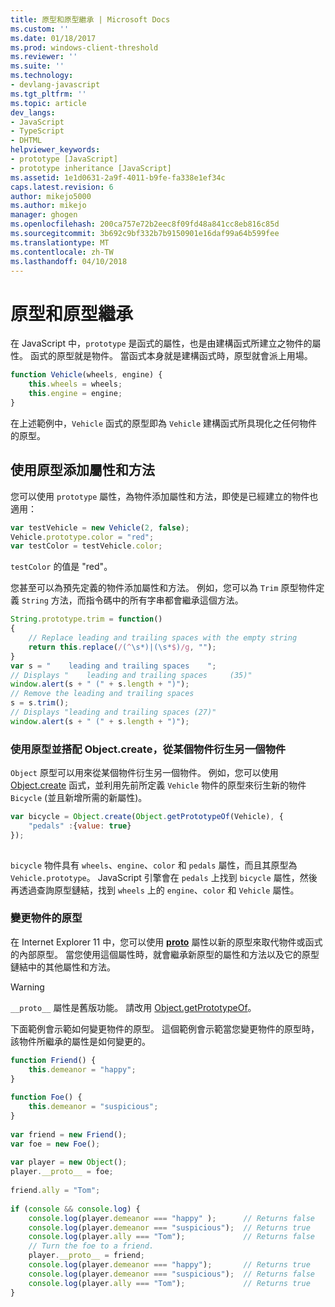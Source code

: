 ```yaml
---
title: 原型和原型繼承 | Microsoft Docs
ms.custom: ''
ms.date: 01/18/2017
ms.prod: windows-client-threshold
ms.reviewer: ''
ms.suite: ''
ms.technology:
- devlang-javascript
ms.tgt_pltfrm: ''
ms.topic: article
dev_langs:
- JavaScript
- TypeScript
- DHTML
helpviewer_keywords:
- prototype [JavaScript]
- prototype inheritance [JavaScript]
ms.assetid: 1e1d0631-2a9f-4011-b9fe-fa338e1ef34c
caps.latest.revision: 6
author: mikejo5000
ms.author: mikejo
manager: ghogen
ms.openlocfilehash: 200ca757e72b2eec8f09fd48a841cc8eb816c85d
ms.sourcegitcommit: 3b692c9bf332b7b9150901e16daf99a64b599fee
ms.translationtype: MT
ms.contentlocale: zh-TW
ms.lasthandoff: 04/10/2018
---
```

# <a name="prototypes-and-prototype-inheritance"></a>原型和原型繼承
在 JavaScript 中，`prototype` 是函式的屬性，也是由建構函式所建立之物件的屬性。 函式的原型就是物件。 當函式本身就是建構函式時，原型就會派上用場。  
  
```JavaScript  
function Vehicle(wheels, engine) {  
    this.wheels = wheels;  
    this.engine = engine;  
}  
```  
  
 在上述範例中，`Vehicle` 函式的原型即為 `Vehicle` 建構函式所具現化之任何物件的原型。  
  
## <a name="using-prototypes-to-add-properties-and-methods"></a>使用原型添加屬性和方法  
 您可以使用 `prototype` 屬性，為物件添加屬性和方法，即使是已經建立的物件也適用：  
  
```JavaScript  
var testVehicle = new Vehicle(2, false);  
Vehicle.prototype.color = "red";  
var testColor = testVehicle.color;  
```  
  
 `testColor` 的值是 "red"。  
  
 您甚至可以為預先定義的物件添加屬性和方法。 例如，您可以為 `Trim` 原型物件定義 `String` 方法，而指令碼中的所有字串都會繼承這個方法。  
  
```JavaScript  
String.prototype.trim = function()  
{  
    // Replace leading and trailing spaces with the empty string  
    return this.replace(/(^\s*)|(\s*$)/g, "");  
}  
var s = "    leading and trailing spaces    ";  
// Displays "    leading and trailing spaces     (35)"  
window.alert(s + " (" + s.length + ")");  
// Remove the leading and trailing spaces  
s = s.trim();  
// Displays "leading and trailing spaces (27)"  
window.alert(s + " (" + s.length + ")");  
```  
  
### <a name="using-prototypes-to-derive-one-object-from-another-with-objectcreate"></a>使用原型並搭配 Object.create，從某個物件衍生另一個物件  

`Object` 原型可以用來從某個物件衍生另一個物件。 例如，您可以使用 [Object.create](../../javascript/reference/object-create-function-javascript.md) 函式，並利用先前所定義 `Vehicle` 物件的原型來衍生新的物件 `Bicycle` (並且新增所需的新屬性)。  
  
```JavaScript  
var bicycle = Object.create(Object.getPrototypeOf(Vehicle), {  
    "pedals" :{value: true}  
});  
  
```  
  
 `bicycle` 物件具有 `wheels`、`engine`、`color` 和 `pedals` 屬性，而且其原型為 `Vehicle.prototype`。 JavaScript 引擎會在 `pedals` 上找到 `bicycle` 屬性，然後再透過查詢原型鏈結，找到 `wheels` 上的 `engine`、`color` 和 `Vehicle` 屬性。  
  
### <a name="changing-an-objects-prototype"></a>變更物件的原型  
在 Internet Explorer 11 中，您可以使用 [__proto__](../../javascript/reference/proto-property-object-javascript.md) 屬性以新的原型來取代物件或函式的內部原型。 當您使用這個屬性時，就會繼承新原型的屬性和方法以及它的原型鏈結中的其他屬性和方法。  

> [!WARNING]
> `__proto__` 屬性是舊版功能。 請改用 [Object.getPrototypeOf](../reference/object-getprototypeof-function-javascript.md)。
  
下面範例會示範如何變更物件的原型。 這個範例會示範當您變更物件的原型時，該物件所繼承的屬性是如何變更的。  
  
```JavaScript  
function Friend() {  
    this.demeanor = "happy";  
}  
  
function Foe() {  
    this.demeanor = "suspicious";  
}  
  
var friend = new Friend();  
var foe = new Foe();  
  
var player = new Object();  
player.__proto__ = foe;  
  
friend.ally = "Tom";  
  
if (console && console.log) {  
    console.log(player.demeanor === "happy" );      // Returns false  
    console.log(player.demeanor === "suspicious");  // Returns true  
    console.log(player.ally === "Tom");             // Returns false  
    // Turn the foe to a friend.  
    player.__proto__ = friend;  
    console.log(player.demeanor === "happy");       // Returns true  
    console.log(player.demeanor === "suspicious");  // Returns false  
    console.log(player.ally === "Tom");             // Returns true  
}  
```
